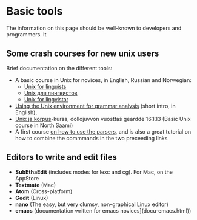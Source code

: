 Basic tools
===========
The information on this page should be well-known to developers and programmers. It 

Some crash courses for new unix users
-------------------------------------

Brief documentation on the different tools:

-   A basic course in Unix for novices, in English, Russian and
    Norwegian:
    -   [Unix for linguists](UnixForLinguists.html)
    -   [Unix для лингвистов](UnixDljaLingvistov.html)
    -   [Unix for lingvistar](docu-unix-nno.html)
-   [Using the Unix environment for grammar analysis](docu-unix.html)
    (short intro, in English),
-   [Unix ja korpus](unix_korpus_kursa.html)-kursa, dollojuvvon vuosttaš
    geardde 16.1.13 (Basic Unix course in North Saami)
-   A first course [on how to use the parsers](docu-sme-manual.html),
    and is also a great tutorial on how to combine the commmands in the
    two preceeding links

<!-- -->

**Editors** to write and edit files
--------------------

-   **SubEthaEdit** (includes modes for  lexc and cg). For Mac, on the AppStore
-   **Textmate** (Mac)
-   **Atom** (Cross-platform)
-   **Gedit** (Linux)
-   **nano** (The easy, but very clumsy, non-graphical Linux editor)
-   **emacs** (documentation written for emacs novices](docu-emacs.html)) 

